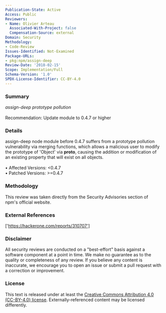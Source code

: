 ```yaml
---
Publication-State: Active
Access: Public
Reviewers:
- Name: Olivier Arteau
  Associated-With-Project: false
  Compensation-Source: external
Domain: Security
Methodology:
- Code-Review
Issues-Identified: Not-Examined
Package-URLs:
- pkg:npm/assign-deep
Review-Date: '2018-02-15'
Scope: Implementation/Full
Schema-Version: '1.0'
SPDX-License-Identifier: CC-BY-4.0
---
```

### Summary
*assign-deep prototype pollution*<br><br>Recommendation: Update module to 0.4.7 or higher
### Details
assign-deep node module before 0.4.7 suffers from a prototype pollution vulnerability via merging functions, which allows a malicious user to modify the prototype of 'Object' via __proto__, causing the addition or modification of an existing property that will exist on all objects.
<br><br>• Affected Versions: <0.4.7
<br>• Patched Versions: >=0.4.7
### Methodology
This review was taken directly from the Security Advisories section of npm's official website.
### External References
['https://hackerone.com/reports/310707']
### Disclaimer
All security reviews are conducted on a "best-effort" basis against a software component at a point in time. We make no guarantee as to the quality or completeness of any review. If you believe any content is inaccurate, we encourage you to open an issue or submit a pull request with a correction or improvement.
### License
This text is released under at least the [Creative Commons Attribution 4.0 (CC-BY-4.0) license](https://creativecommons.org/licenses/by/4.0/legalcode.txt). Externally-referenced content may be licensed differently.
